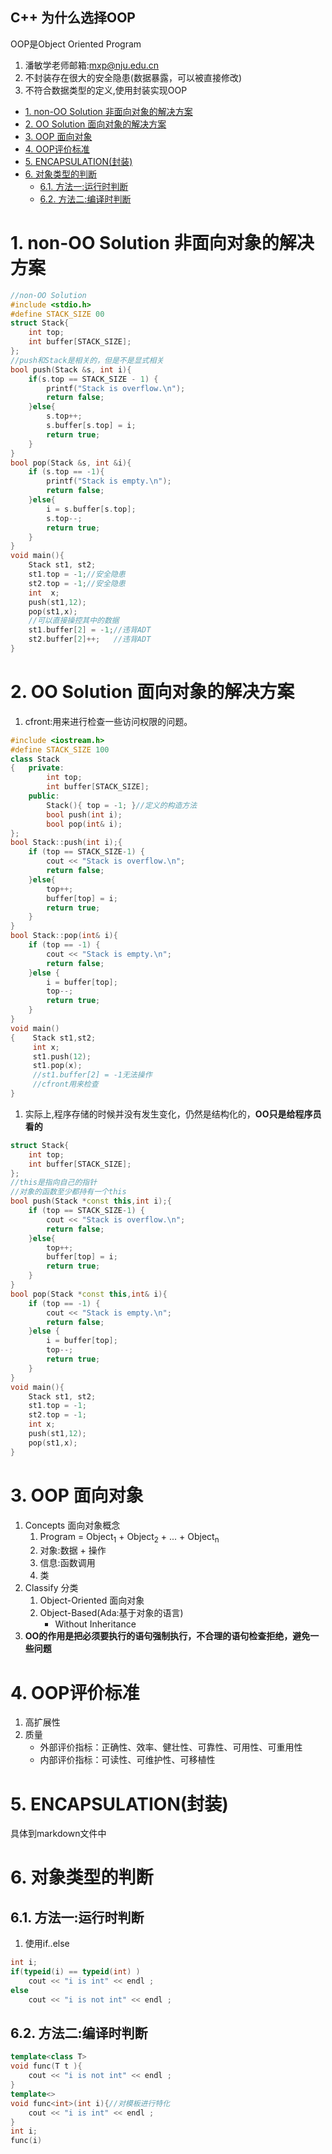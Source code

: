 C++ 为什么选择OOP
---
OOP是Object Oriented Program

1. 潘敏学老师邮箱:mxp@nju.edu.cn
2. 不封装存在很大的安全隐患(数据暴露，可以被直接修改)
3. 不符合数据类型的定义,使用封装实现OOP

<!-- TOC -->

- [1. non-OO Solution 非面向对象的解决方案](#1-non-oo-solution-非面向对象的解决方案)
- [2. OO Solution 面向对象的解决方案](#2-oo-solution-面向对象的解决方案)
- [3. OOP 面向对象](#3-oop-面向对象)
- [4. OOP评价标准](#4-oop评价标准)
- [5. ENCAPSULATION(封装)](#5-encapsulation封装)
- [6. 对象类型的判断](#6-对象类型的判断)
  - [6.1. 方法一:运行时判断](#61-方法一运行时判断)
  - [6.2. 方法二:编译时判断](#62-方法二编译时判断)

<!-- /TOC -->

# 1. non-OO Solution 非面向对象的解决方案
```c++
//non-OO Solution
#include <stdio.h>
#define STACK_SIZE 00
struct Stack{
    int top;
    int buffer[STACK_SIZE];
};
//push和Stack是相关的，但是不是显式相关
bool push(Stack &s, int i){
    if(s.top == STACK_SIZE - 1) {
        printf("Stack is overflow.\n");
        return false;
    }else{
        s.top++;
        s.buffer[s.top] = i;
        return true;
    }
}
bool pop(Stack &s, int &i){
    if (s.top == -1){
        printf("Stack is empty.\n");
        return false;
    }else{
        i = s.buffer[s.top]; 
        s.top--;         
        return true;
    }
}
void main(){
    Stack st1, st2;
    st1.top = -1;//安全隐患
    st2.top = -1;//安全隐患
    int  x; 
    push(st1,12);  
    pop(st1,x);
    //可以直接操控其中的数据
    st1.buffer[2] = -1;//违背ADT
    st2.buffer[2]++;   //违背ADT
}
```

# 2. OO Solution 面向对象的解决方案
1. cfront:用来进行检查一些访问权限的问题。
```c++
#include <iostream.h>
#define STACK_SIZE 100
class Stack
{   private: 
        int top;
        int buffer[STACK_SIZE];
    public:
        Stack(){ top = -1; }//定义的构造方法
        bool push(int i);
        bool pop(int& i);
};
bool Stack::push(int i);{
    if (top == STACK_SIZE-1) {
        cout << "Stack is overflow.\n";
        return false;
    }else{
        top++;
        buffer[top] = i;
        return true;
    }
}
bool Stack::pop(int& i){
    if (top == -1) {
        cout << "Stack is empty.\n";
        return false;
    }else {
        i = buffer[top];           
        top--;
        return true;
    }
}
void main()
{    Stack st1,st2;
     int x;
     st1.push(12); 
     st1.pop(x);
     //st1.buffer[2] = -1无法操作
     //cfront用来检查
}
```
1. 实际上,程序存储的时候并没有发生变化，仍然是结构化的，**OO只是给程序员看的**

```c++
struct Stack{   
    int top;
    int buffer[STACK_SIZE];
};
//this是指向自己的指针
//对象的函数至少都持有一个this
bool push(Stack *const this,int i);{
    if (top == STACK_SIZE-1) {
        cout << "Stack is overflow.\n";
        return false;
    }else{
        top++;
        buffer[top] = i;
        return true;
    }
}
bool pop(Stack *const this,int& i){
    if (top == -1) {
        cout << "Stack is empty.\n";
        return false;
    }else {
        i = buffer[top];           
        top--;
        return true;
    }
}
void main(){   
    Stack st1, st2;
    st1.top = -1;
    st2.top = -1;
    int x;
    push(st1,12);
    pop(st1,x);
}
```

# 3. OOP 面向对象
1. Concepts 面向对象概念
    1. Program = Object<sub>1</sub> + Object<sub>2</sub> + ... + Object<sub>n</sub>
    2. 对象:数据 + 操作
    3. 信息:函数调用
    4. 类
2. Classify 分类
    1. Object-Oriented 面向对象
    2. Object-Based(Ada:基于对象的语言)
        + Without Inheritance
3. **OO的作用是把必须要执行的语句强制执行，不合理的语句检查拒绝，避免一些问题**


# 4. OOP评价标准
1. 高扩展性
2. 质量
    + 外部评价指标：正确性、效率、健壮性、可靠性、可用性、可重用性
    + 内部评价指标：可读性、可维护性、可移植性

# 5. ENCAPSULATION(封装)
具体到markdown文件中

# 6. 对象类型的判断

## 6.1. 方法一:运行时判断
1. 使用if..else
```c++
int i;
if(typeid(i) == typeid(int) )
    cout << "i is int" << endl ;
else
    cout << "i is not int" << endl ;
```

## 6.2. 方法二:编译时判断
```c++
template<class T>
void func(T t ){
    cout << "i is not int" << endl ;
}
template<> 
void func<int>(int i){//对模板进行特化
    cout << "i is int" << endl ;
}
int i;
func(i)
```